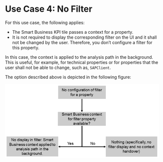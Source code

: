 <!-- loio459e718dcb79423dbf57ceb27e2a6953 -->

# Use Case 4: No Filter

For this use case, the following applies:

-   The Smart Business KPI tile passes a context for a property.
-   It is not required to display the corresponding filter on the UI and it shall not be changed by the user. Therefore, you don’t configure a filter for this property.

In this case, the context is applied to the analysis path in the background. This is useful, for example, for technical properties or for properties that the user shall not be able to change, such as, `SAPClient`.

The option described above is depicted in the following figure:

 ![](images/Facet_Filter_Configuration_Use_Case_4_a0c45f6.png) 

